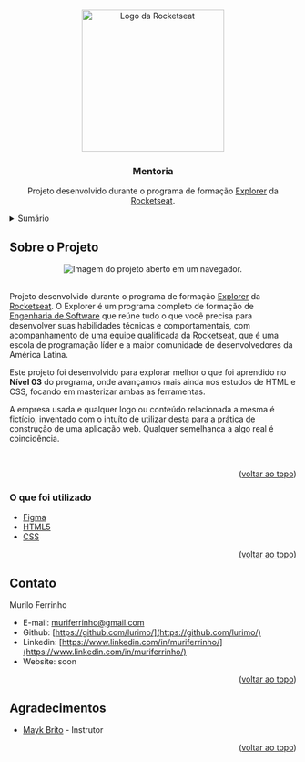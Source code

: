 <a name="readme-top"></a>

<br />
<div align="center">
  <a href="[https://github.com/lurimo/](https://github.com/lurimo/)">
    <img src="https://blog.rocketseat.com.br/content/images/2020/08/favicon-512.png" alt="Logo da Rocketseat" width="250" height="250">
  </a>

<h3 align="center">Mentoria</h3>

  <p align="center">
    Projeto desenvolvido durante o programa de formação <a href="https://www.rocketseat.com.br/explorer">Explorer</a> da <a href="https://www.rocketseat.com.br/">Rocketseat</a>.
  </p>
</div>


<details>
  <summary>Sumário</summary>
  <ol>
    <li>
      <a href="#sobre-o-projeto">Sobre o Projeto</a>
      <ul>
        <li><a href="#o-que-foi-utilizado">O que foi utilizado</a></li>
      </ul>
    </li>
    <li><a href="#contato">Contato</a></li>
    <li><a href="#agradecimentos">Agradecimentos</a></li>
  </ol>
</details>



## Sobre o Projeto

<div align="center">
<img src="https://i.imgur.com/NrA53DG.png" alt="Imagem do projeto aberto em um navegador.">
</div>

<br>

<p align="left">
    Projeto desenvolvido durante o programa de formação <a href="https://www.rocketseat.com.br/explorer">Explorer</a> da <a href="https://www.rocketseat.com.br/">Rocketseat</a>. O Explorer é um programa completo de formação de <a href="https://querobolsa.com.br/cursos-e-faculdades/engenharia-de-software">Engenharia de Software</a> que reúne tudo o que você precisa para desenvolver suas habilidades técnicas e comportamentais, com acompanhamento de uma equipe qualificada da <a href="https://www.rocketseat.com.br/">Rocketseat</a>, que é uma escola de programação líder e a maior comunidade de desenvolvedores da América Latina.
</p>
<p align="left">
    Este projeto foi desenvolvido para explorar melhor o que foi aprendido no <strong>Nível 03</strong> do programa, onde avançamos mais ainda nos estudos de HTML e CSS, focando em masterizar ambas as ferramentas.
</p>
<p align="left">
    A empresa usada e qualquer logo ou conteúdo relacionada a mesma é fictício, inventado com o intuíto de utilizar desta para a prática de construção de uma aplicação web. Qualquer semelhança a algo real é coincidência.
</p>

<br>

<p align="right">(<a href="#readme-top">voltar ao topo</a>)</p>



### O que foi utilizado

* [Figma](https://www.figma.com/)
* [HTML5](https://en.wikipedia.org/wiki/HTML)
* [CSS](https://en.wikipedia.org/wiki/CSS)

<p align="right">(<a href="#readme-top">voltar ao topo</a>)</p>



## Contato

Murilo Ferrinho

* E-mail: muriferrinho@gmail.com
* Github: [https://github.com/lurimo/](https://github.com/lurimo/)
* Linkedin: [https://www.linkedin.com/in/muriferrinho/](https://www.linkedin.com/in/muriferrinho/)
* Website: soon

<p align="right">(<a href="#readme-top">voltar ao topo</a>)</p>



## Agradecimentos

* [Mayk Brito](https://twitter.com/maykbrito) - Instrutor

<p align="right">(<a href="#readme-top">voltar ao topo</a>)</p>

[contributors-shield]: https://img.shields.io/github/contributors/github_username/repo_name.svg?style=for-the-badge
[contributors-url]: https://github.com/github_username/repo_name/graphs/contributors
[forks-shield]: https://img.shields.io/github/forks/github_username/repo_name.svg?style=for-the-badge
[forks-url]: https://github.com/github_username/repo_name/network/members
[stars-shield]: https://img.shields.io/github/stars/github_username/repo_name.svg?style=for-the-badge
[stars-url]: https://github.com/github_username/repo_name/stargazers
[issues-shield]: https://img.shields.io/github/issues/github_username/repo_name.svg?style=for-the-badge
[issues-url]: https://github.com/github_username/repo_name/issues
[license-shield]: https://img.shields.io/github/license/github_username/repo_name.svg?style=for-the-badge
[license-url]: https://github.com/github_username/repo_name/blob/master/LICENSE.txt
[linkedin-shield]: https://img.shields.io/badge/-LinkedIn-black.svg?style=for-the-badge&logo=linkedin&colorB=555
[linkedin-url]: https://linkedin.com/in/linkedin_username
[product-screenshot]: images/screenshot.png
[Next.js]: https://img.shields.io/badge/next.js-000000?style=for-the-badge&logo=nextdotjs&logoColor=white
[Next-url]: https://nextjs.org/
[React.js]: https://img.shields.io/badge/React-20232A?style=for-the-badge&logo=react&logoColor=61DAFB
[React-url]: https://reactjs.org/
[Vue.js]: https://img.shields.io/badge/Vue.js-35495E?style=for-the-badge&logo=vuedotjs&logoColor=4FC08D
[Vue-url]: https://vuejs.org/
[Angular.io]: https://img.shields.io/badge/Angular-DD0031?style=for-the-badge&logo=angular&logoColor=white
[Angular-url]: https://angular.io/
[Svelte.dev]: https://img.shields.io/badge/Svelte-4A4A55?style=for-the-badge&logo=svelte&logoColor=FF3E00
[Svelte-url]: https://svelte.dev/
[Laravel.com]: https://img.shields.io/badge/Laravel-FF2D20?style=for-the-badge&logo=laravel&logoColor=white
[Laravel-url]: https://laravel.com
[Bootstrap.com]: https://img.shields.io/badge/Bootstrap-563D7C?style=for-the-badge&logo=bootstrap&logoColor=white
[Bootstrap-url]: https://getbootstrap.com
[JQuery.com]: https://img.shields.io/badge/jQuery-0769AD?style=for-the-badge&logo=jquery&logoColor=white
[JQuery-url]: https://jquery.com 
